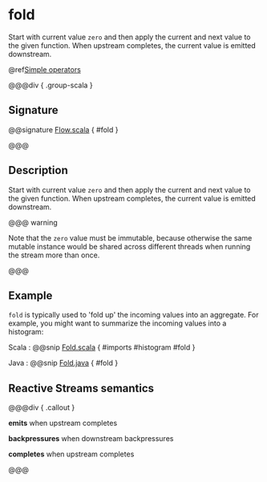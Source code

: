 # fold

Start with current value `zero` and then apply the current and next value to the given function. When upstream completes, the current value is emitted downstream.

@ref[Simple operators](../index.md#simple-operators)

@@@div { .group-scala }

## Signature

@@signature [Flow.scala](/akka-stream/src/main/scala/akka/stream/scaladsl/Flow.scala) { #fold }

@@@

## Description

Start with current value `zero` and then apply the current and next value to the given function. When upstream
completes, the current value is emitted downstream.

@@@ warning

Note that the `zero` value must be immutable, because otherwise
the same mutable instance would be shared across different threads
when running the stream more than once.

@@@

## Example

`fold` is typically used to 'fold up' the incoming values into an aggregate. For example, you might want to summarize the incoming values into a histogram:

Scala
:   @@snip [Fold.scala](/akka-docs/src/test/scala/docs/stream/operators/sourceorflow/Fold.scala) { #imports #histogram #fold }

Java
:   @@snip [Fold.java](/akka-docs/src/test/java/jdocs/stream/operators/SourceOrFlow.java) { #fold }

## Reactive Streams semantics

@@@div { .callout }

**emits** when upstream completes

**backpressures** when downstream backpressures

**completes** when upstream completes

@@@

